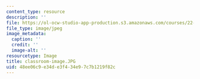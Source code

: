 ```yaml
---
content_type: resource
description: ''
file: https://ol-ocw-studio-app-production.s3.amazonaws.com/courses/22-033-nuclear-systems-design-project-fall-2011/48ee06c9e34de3f434e97c7b1219f82c_classroom-image.JPG
file_type: image/jpeg
image_metadata:
  caption: ''
  credit: ''
  image-alt: ''
resourcetype: Image
title: classroom-image.JPG
uid: 48ee06c9-e34d-e3f4-34e9-7c7b1219f82c
---
```

